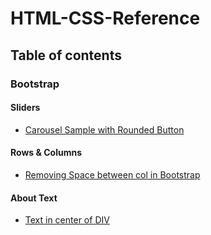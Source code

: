 # HTML-CSS-Reference

## Table of contents
### Bootstrap

#### Sliders
* [Carousel Sample with Rounded Button](https://github.com/Rajmohan93/HTML-CSS-Reference/blob/main/Carousel-sample.md)

#### Rows & Columns
* [Removing Space between col in Bootstrap](https://github.com/Rajmohan93/HTML-CSS-Reference/blob/main/learnings.md#remove-gap-between-col-in-bootstrap)

#### About Text
* [Text in center of DIV](https://github.com/Rajmohan93/HTML-CSS-Reference/blob/main/learnings.md#text-in-center-of-div)
